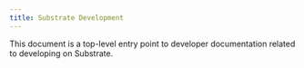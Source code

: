 ```yaml
---
title: Substrate Development
---
```


This document is a top-level entry point to developer documentation related to developing on Substrate.
